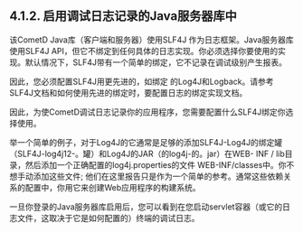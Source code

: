 ## 4.1.2. 启用调试日志记录的Java服务器库中
该CometD Java库（客户端和服务器）使用SLF4J 作为日志框架。Java服务器库使用SLF4J API，但它不绑定到任何具体的日志实现。你必须选择你要使用的实现。默认情况下，SLF4J带有一个简单的绑定，它不记录在调试级别产生报表。

因此，您必须配置SLF4J用更先进的，如绑定 的Log4J和Logback。请参考SLF4J文档和如何使用先进的绑定时，要配置日志的绑定实现文档。

因此，为使CometD调试日志记录你的应用程序，您需要配置什么SLF4J绑定你选择使用。

举一个简单的例子，对于Log4J的它通常是足够的添加SLF4J-Log4J的绑定罐（SLF4J-log4j12-<slf4j-version>。罐）和Log4J的JAR（的log4j-<log4j-version>的。jar）在WEB- INF / lib目录，然后添加一个正确配置的log4j.properties的文件 WEB-INF/classes中。你不想手动添加这些文件; 他们在这里报告只是作为一个简单的参考。通常这些依赖关系的配置中，你用它来 ​​创建Web应用程序的构建系统。

一旦你登录的Java服务器库启用后，您可以看到在您启动servlet容器（或它的日志文件，这取决于它是如何配置的）终端的调试日志。
